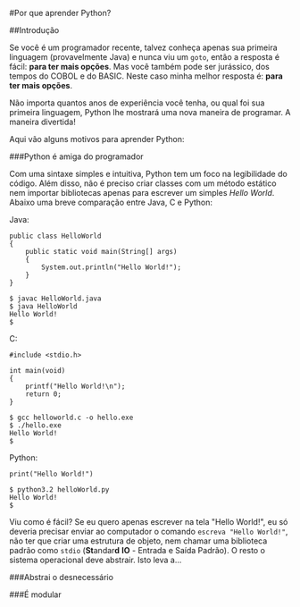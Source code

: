 #Por que aprender Python?


##Introdução

Se você é um programador recente, talvez conheça apenas sua primeira linguagem (provavelmente Java) e nunca viu um `goto`, então a resposta é fácil: **para ter mais opções**. Mas você também pode ser jurássico, dos tempos do COBOL e do BASIC. Neste caso minha melhor resposta é: **para ter mais opções**.

Não importa quantos anos de experiência você tenha, ou qual foi sua primeira linguagem, Python lhe mostrará uma nova maneira de programar. A maneira divertida!

Aqui vão alguns motivos para aprender Python:


###Python é amiga do programador

Com uma sintaxe simples e intuitiva, Python tem um foco na legibilidade do código. Além disso, não é preciso criar classes com um método estático nem importar bibliotecas apenas para escrever um simples *Hello World*. Abaixo uma breve comparação entre Java, C e Python:

Java:
```
public class HelloWorld
{
    public static void main(String[] args)
    {
        System.out.println("Hello World!");
    }
}
```
```
$ javac HelloWorld.java
$ java HelloWorld
Hello World!
$
```

C:
```
#include <stdio.h>

int main(void)
{
    printf("Hello World!\n");
    return 0;
}
```
```
$ gcc helloworld.c -o hello.exe
$ ./hello.exe
Hello World!
$
```

Python:
```
print("Hello World!")
```
```
$ python3.2 helloWorld.py
Hello World!
$
```

Viu como é fácil? Se eu quero apenas escrever na tela "Hello World!", eu só deveria precisar enviar ao computador o comando `escreva "Hello World!"`, não ter que criar uma estrutura de objeto, nem chamar uma biblioteca padrão como `stdio` (**St**andar**d** **IO** - Entrada e Saída Padrão). O resto o sistema operacional deve abstrair. Isto leva a...


###Abstrai o desnecessário


###É modular